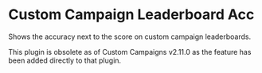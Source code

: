# Custom Campaign Leaderboard Acc

Shows the accuracy next to the score on custom campaign leaderboards.

This plugin is obsolete as of Custom Campaigns v2.11.0 as the feature has been added directly to that plugin.
